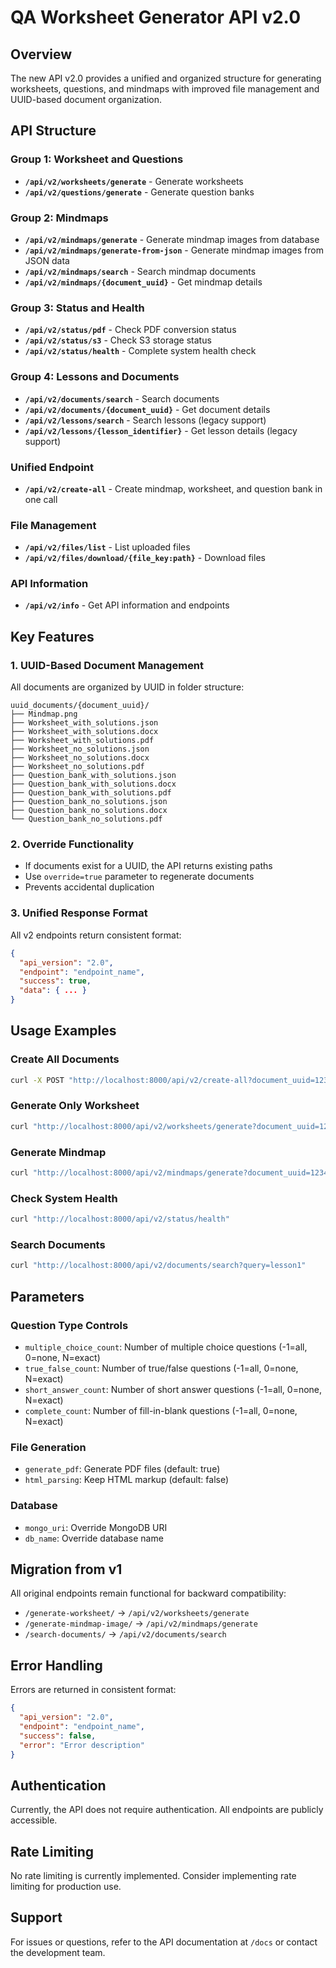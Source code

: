 # QA Worksheet Generator API v2.0

## Overview

The new API v2.0 provides a unified and organized structure for generating worksheets, questions, and mindmaps with improved file management and UUID-based document organization.

## API Structure

### Group 1: Worksheet and Questions
- **`/api/v2/worksheets/generate`** - Generate worksheets
- **`/api/v2/questions/generate`** - Generate question banks

### Group 2: Mindmaps
- **`/api/v2/mindmaps/generate`** - Generate mindmap images from database
- **`/api/v2/mindmaps/generate-from-json`** - Generate mindmap images from JSON data
- **`/api/v2/mindmaps/search`** - Search mindmap documents
- **`/api/v2/mindmaps/{document_uuid}`** - Get mindmap details

### Group 3: Status and Health
- **`/api/v2/status/pdf`** - Check PDF conversion status
- **`/api/v2/status/s3`** - Check S3 storage status
- **`/api/v2/status/health`** - Complete system health check

### Group 4: Lessons and Documents
- **`/api/v2/documents/search`** - Search documents
- **`/api/v2/documents/{document_uuid}`** - Get document details
- **`/api/v2/lessons/search`** - Search lessons (legacy support)
- **`/api/v2/lessons/{lesson_identifier}`** - Get lesson details (legacy support)

### Unified Endpoint
- **`/api/v2/create-all`** - Create mindmap, worksheet, and question bank in one call

### File Management
- **`/api/v2/files/list`** - List uploaded files
- **`/api/v2/files/download/{file_key:path}`** - Download files

### API Information
- **`/api/v2/info`** - Get API information and endpoints

## Key Features

### 1. UUID-Based Document Management
All documents are organized by UUID in folder structure:
```
uuid_documents/{document_uuid}/
├── Mindmap.png
├── Worksheet_with_solutions.json
├── Worksheet_with_solutions.docx
├── Worksheet_with_solutions.pdf
├── Worksheet_no_solutions.json
├── Worksheet_no_solutions.docx
├── Worksheet_no_solutions.pdf
├── Question_bank_with_solutions.json
├── Question_bank_with_solutions.docx
├── Question_bank_with_solutions.pdf
├── Question_bank_no_solutions.json
├── Question_bank_no_solutions.docx
└── Question_bank_no_solutions.pdf
```

### 2. Override Functionality
- If documents exist for a UUID, the API returns existing paths
- Use `override=true` parameter to regenerate documents
- Prevents accidental duplication

### 3. Unified Response Format
All v2 endpoints return consistent format:
```json
{
  "api_version": "2.0",
  "endpoint": "endpoint_name",
  "success": true,
  "data": { ... }
}
```

## Usage Examples

### Create All Documents
```bash
curl -X POST "http://localhost:8000/api/v2/create-all?document_uuid=12345678-1234-1234-1234-123456789abc"
```

### Generate Only Worksheet
```bash
curl "http://localhost:8000/api/v2/worksheets/generate?document_uuid=12345678-1234-1234-1234-123456789abc"
```

### Generate Mindmap
```bash
curl "http://localhost:8000/api/v2/mindmaps/generate?document_uuid=12345678-1234-1234-1234-123456789abc&width=1600&height=1000"
```

### Check System Health
```bash
curl "http://localhost:8000/api/v2/status/health"
```

### Search Documents
```bash
curl "http://localhost:8000/api/v2/documents/search?query=lesson1"
```

## Parameters

### Question Type Controls
- `multiple_choice_count`: Number of multiple choice questions (-1=all, 0=none, N=exact)
- `true_false_count`: Number of true/false questions (-1=all, 0=none, N=exact)
- `short_answer_count`: Number of short answer questions (-1=all, 0=none, N=exact)
- `complete_count`: Number of fill-in-blank questions (-1=all, 0=none, N=exact)

### File Generation
- `generate_pdf`: Generate PDF files (default: true)
- `html_parsing`: Keep HTML markup (default: false)

### Database
- `mongo_uri`: Override MongoDB URI
- `db_name`: Override database name

## Migration from v1

All original endpoints remain functional for backward compatibility:
- `/generate-worksheet/` → `/api/v2/worksheets/generate`
- `/generate-mindmap-image/` → `/api/v2/mindmaps/generate`
- `/search-documents/` → `/api/v2/documents/search`

## Error Handling

Errors are returned in consistent format:
```json
{
  "api_version": "2.0",
  "endpoint": "endpoint_name",
  "success": false,
  "error": "Error description"
}
```

## Authentication

Currently, the API does not require authentication. All endpoints are publicly accessible.

## Rate Limiting

No rate limiting is currently implemented. Consider implementing rate limiting for production use.

## Support

For issues or questions, refer to the API documentation at `/docs` or contact the development team.
